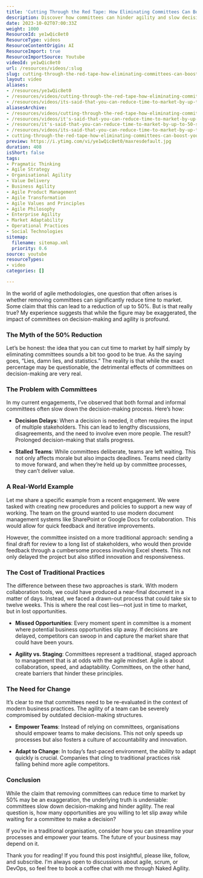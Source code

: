 ```yaml
---
title: 'Cutting Through the Red Tape: How Eliminating Committees Can Boost Your Time to Market'
description: Discover how committees can hinder agility and slow decision-making in your organisation. Learn to empower teams and seize opportunities faster!
date: 2023-10-02T07:00:33Z
weight: 1000
ResourceId: ye1wQic8et0
ResourceType: videos
ResourceContentOrigin: AI
ResourceImport: true
ResourceImportSource: Youtube
videoId: ye1wQic8et0
url: /resources/videos/:slug
slug: cutting-through-the-red-tape-how-eliminating-committees-can-boost-your-time-to-market
layout: video
aliases:
- /resources/ye1wQic8et0
- /resources/videos/cutting-through-the-red-tape-how-eliminating-committees-can-boost-your-time-to-market
- /resources/videos/its-said-that-you-can-reduce-time-to-market-by-up-to-50-simply-by-removing-committees-true
aliasesArchive:
- /resources/videos/cutting-through-the-red-tape-how-eliminating-committees-can-boost-your-time-to-market
- /resources/videos/it's-said-that-you-can-reduce-time-to-market-by-up-to-50-simply-by-removing-committees-true-
- /resources/it's-said-that-you-can-reduce-time-to-market-by-up-to-50-simply-by-removing-committees-true-
- /resources/videos/its-said-that-you-can-reduce-time-to-market-by-up-to-50-simply-by-removing-committees-true
- cutting-through-the-red-tape-how-eliminating-committees-can-boost-your-time-to-market
preview: https://i.ytimg.com/vi/ye1wQic8et0/maxresdefault.jpg
duration: 408
isShort: false
tags:
- Pragmatic Thinking
- Agile Strategy
- Organisational Agility
- Value Delivery
- Business Agility
- Agile Product Management
- Agile Transformation
- Agile Values and Principles
- Agile Philosophy
- Enterprise Agility
- Market Adaptability
- Operational Practices
- Social Technologies
sitemap:
  filename: sitemap.xml
  priority: 0.6
source: youtube
resourceTypes:
- video
categories: []

---
```

In the world of agile methodologies, one question that often arises is whether removing committees can significantly reduce time to market. Some claim that this can lead to a reduction of up to 50%. But is that really true? My experience suggests that while the figure may be exaggerated, the impact of committees on decision-making and agility is profound.

### The Myth of the 50% Reduction

Let’s be honest: the idea that you can cut time to market by half simply by eliminating committees sounds a bit too good to be true. As the saying goes, “Lies, damn lies, and statistics.” The reality is that while the exact percentage may be questionable, the detrimental effects of committees on decision-making are very real.

### The Problem with Committees

In my current engagements, I’ve observed that both formal and informal committees often slow down the decision-making process. Here’s how:

- **Decision Delays**: When a decision is needed, it often requires the input of multiple stakeholders. This can lead to lengthy discussions, disagreements, and the need to involve even more people. The result? Prolonged decision-making that stalls progress.
  
- **Stalled Teams**: While committees deliberate, teams are left waiting. This not only affects morale but also impacts deadlines. Teams need clarity to move forward, and when they’re held up by committee processes, they can’t deliver value.

### A Real-World Example

Let me share a specific example from a recent engagement. We were tasked with creating new procedures and policies to support a new way of working. The team on the ground wanted to use modern document management systems like SharePoint or Google Docs for collaboration. This would allow for quick feedback and iterative improvements.

However, the committee insisted on a more traditional approach: sending a final draft for review to a long list of stakeholders, who would then provide feedback through a cumbersome process involving Excel sheets. This not only delayed the project but also stifled innovation and responsiveness.

### The Cost of Traditional Practices

The difference between these two approaches is stark. With modern collaboration tools, we could have produced a near-final document in a matter of days. Instead, we faced a drawn-out process that could take six to twelve weeks. This is where the real cost lies—not just in time to market, but in lost opportunities.

- **Missed Opportunities**: Every moment spent in committee is a moment where potential business opportunities slip away. If decisions are delayed, competitors can swoop in and capture the market share that could have been yours.

- **Agility vs. Staging**: Committees represent a traditional, staged approach to management that is at odds with the agile mindset. Agile is about collaboration, speed, and adaptability. Committees, on the other hand, create barriers that hinder these principles.

### The Need for Change

It’s clear to me that committees need to be re-evaluated in the context of modern business practices. The agility of a team can be severely compromised by outdated decision-making structures. 

- **Empower Teams**: Instead of relying on committees, organisations should empower teams to make decisions. This not only speeds up processes but also fosters a culture of accountability and innovation.

- **Adapt to Change**: In today’s fast-paced environment, the ability to adapt quickly is crucial. Companies that cling to traditional practices risk falling behind more agile competitors.

### Conclusion

While the claim that removing committees can reduce time to market by 50% may be an exaggeration, the underlying truth is undeniable: committees slow down decision-making and hinder agility. The real question is, how many opportunities are you willing to let slip away while waiting for a committee to make a decision? 

If you’re in a traditional organisation, consider how you can streamline your processes and empower your teams. The future of your business may depend on it.

Thank you for reading! If you found this post insightful, please like, follow, and subscribe. I’m always open to discussions about agile, scrum, or DevOps, so feel free to book a coffee chat with me through Naked Agility.
